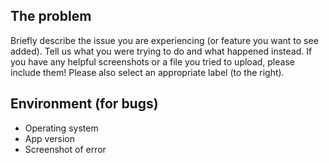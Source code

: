 ## The problem

Briefly describe the issue you are experiencing (or feature you want to see added). Tell us what you were trying to do and what happened instead. If you have any helpful screenshots or a file you tried to upload, please include them! Please also select an appropriate label (to the right).

## Environment (for bugs)

* Operating system
* App version
* Screenshot of error 